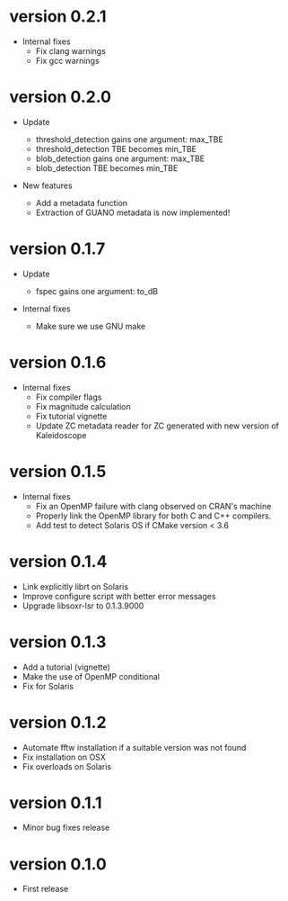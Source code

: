 # version 0.2.1

* Internal fixes
  * Fix clang warnings
  * Fix gcc warnings

# version 0.2.0

* Update
  * threshold_detection gains one argument: max_TBE
  * threshold_detection TBE becomes min_TBE
  * blob_detection gains one argument: max_TBE
  * blob_detection TBE becomes min_TBE
  
* New features
  * Add a metadata function
  * Extraction of GUANO metadata is now implemented!

# version 0.1.7

* Update
  * fspec gains one argument: to_dB

* Internal fixes
  * Make sure we use GNU make

# version 0.1.6

* Internal fixes
  * Fix compiler flags
  * Fix magnitude calculation
  * Fix tutorial vignette
  * Update ZC metadata reader for ZC generated with new version of Kaleidoscope

# version 0.1.5

* Internal fixes
  * Fix an OpenMP failure with clang observed on CRAN's machine
  * Properly link the OpenMP library for both C and C++ compilers.
  * Add test to detect Solaris OS if CMake version < 3.6
  
# version 0.1.4

* Link explicitly librt on Solaris
* Improve configure script with better error messages
* Upgrade libsoxr-lsr to 0.1.3.9000

# version 0.1.3

* Add a tutorial (vignette)
* Make the use of OpenMP conditional
* Fix for Solaris

# version 0.1.2

* Automate fftw installation if a suitable version was not found
* Fix installation on OSX
* Fix overloads on Solaris

# version 0.1.1

* Minor bug fixes release

# version 0.1.0

* First release
